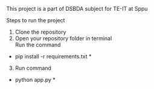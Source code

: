 This project is a part of DSBDA subject for TE-IT at Sppu

Steps to run the project
1. Clone the repository
2. Open your repository folder in terminal  
    Run the command
  * pip install -r requirements.txt *
3. Run command
 * python app.py * 
